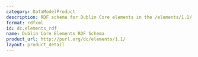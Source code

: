 ```yaml
---
category: DataModelProduct
description: RDF schema for Dublin Core elements in the /elements/1.1/ namespace.
format: rdfxml
id: dc.elements_rdf
name: Dublin Core Elements RDF Schema
product_url: http://purl.org/dc/elements/1.1/
layout: product_detail
---
```

